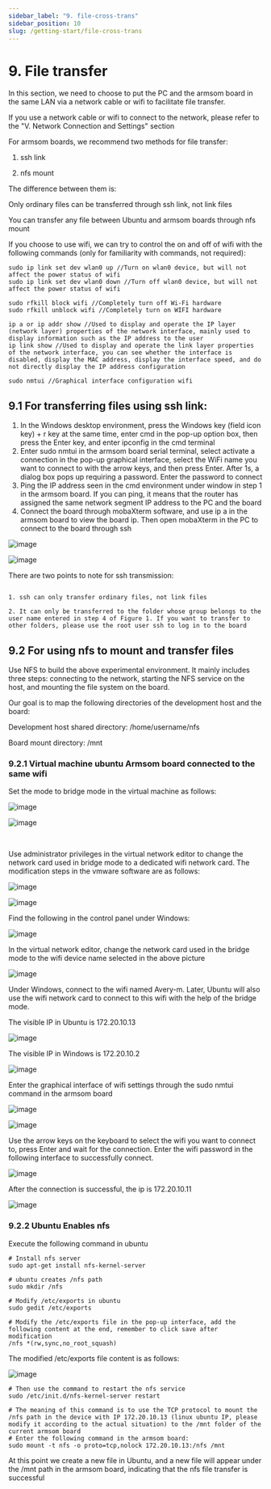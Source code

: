 ```yaml
---
sidebar_label: "9. file-cross-trans"
sidebar_position: 10
slug: /getting-start/file-cross-trans
---
```


# 9. File transfer

In this section, we need to choose to put the PC and the armsom board in the same LAN via a network cable or wifi to facilitate file transfer.

If you use a network cable or wifi to connect to the network, please refer to the "V. Network Connection and Settings" section

For armsom boards, we recommend two methods for file transfer:

1. ssh link

2. nfs mount

The difference between them is:

Only ordinary files can be transferred through ssh link, not link files

You can transfer any file between Ubuntu and armsom boards through nfs mount

If you choose to use wifi, we can try to control the on and off of wifi with the following commands (only for familiarity with commands, not required):

```
sudo ip link set dev wlan0 up //Turn on wlan0 device, but will not affect the power status of wifi
sudo ip link set dev wlan0 down //Turn off wlan0 device, but will not affect the power status of wifi

sudo rfkill block wifi //Completely turn off Wi-Fi hardware
sudo rfkill unblock wifi //Completely turn on WIFI hardware

ip a or ip addr show //Used to display and operate the IP layer (network layer) properties of the network interface, mainly used to display information such as the IP address to the user
ip link show //Used to display and operate the link layer properties of the network interface, you can see whether the interface is disabled, display the MAC address, display the interface speed, and do not directly display the IP address configuration

sudo nmtui //Graphical interface configuration wifi
```

## 9.1 For transferring files using ssh link:

1. In the Windows desktop environment, press the Windows key (field icon key) + r key at the same time, enter cmd in the pop-up option box, then press the Enter key, and enter ipconfig in the cmd terminal
2. Enter sudo nmtui in the armsom board serial terminal, select activate a connection in the pop-up graphical interface, select the WiFi name you want to connect to with the arrow keys, and then press Enter. After 1s, a dialog box pops up requiring a password. Enter the password to connect
3. Ping the IP address seen in the cmd environment under window in step 1 in the armsom board. If you can ping, it means that the router has assigned the same network segment IP address to the PC and the board
4. Connect the board through mobaXterm software, and use ip a in the armsom board to view the board ip. Then open mobaXterm in the PC to connect to the board through ssh

​![image](/img/getting-started/image-20241208033948-hy1y4nq.png)​

![image](/img/getting-started/image-20241208034451-3lascdy.png)​

There are two points to note for ssh transmission:

```

1. ssh can only transfer ordinary files, not link files

2. It can only be transferred to the folder whose group belongs to the user name entered in step 4 of Figure 1. If you want to transfer to other folders, please use the root user ssh to log in to the board

```

## 9.2 For using nfs to mount and transfer files

Use NFS to build the above experimental environment. It mainly includes three steps: connecting to the network, starting the NFS service on the host, and mounting the file system on the board.

Our goal is to map the following directories of the development host and the board:

Development host shared directory: /home/username/nfs

Board mount directory: /mnt

### 9.2.1 Virtual machine ubuntu Armsom board connected to the same wifi

Set the mode to bridge mode in the virtual machine as follows:

​![image](/img/getting-started/image-20241211073922-vyeke0e.png)​

​![image](/img/getting-started/image-20241211073942-fa3qg0d.png)​

‍

Use administrator privileges in the virtual network editor to change the network card used in bridge mode to a dedicated wifi network card. The modification steps in the vmware software are as follows:

​![image](/img/getting-started/image-20241211074007-saq8and.png)​

​![image](/img/getting-started/image-20241211074022-u1wecyy.png)​

Find the following in the control panel under Windows:

​![image](/img/getting-started/image-20241211074630-g6w285r.png)​

In the virtual network editor, change the network card used in the bridge mode to the wifi device name selected in the above picture

​![image](/img/getting-started/image-20241211074043-dqmn66b.png)​

Under Windows, connect to the wifi named Avery-m. Later, Ubuntu will also use the wifi network card to connect to this wifi with the help of the bridge mode.

The visible IP in Ubuntu is 172.20.10.13

​![image](/img/getting-started/image-20241211074907-wg8s4dt.png)​

The visible IP in Windows is 172.20.10.2

​![image](/img/getting-started/image-20241211074932-b10xw9y.png)​

Enter the graphical interface of wifi settings through the sudo nmtui command in the armsom board

​![image](/img/getting-started/image-20241211075233-rpg2fo1.png)​

​![image](/img/getting-started/image-20241211075255-mrupjg9.png)​

Use the arrow keys on the keyboard to select the wifi you want to connect to, press Enter and wait for the connection. Enter the wifi password in the following interface to successfully connect.

​![image](/img/getting-started/image-20241211075509-kwxryu3.png)​

After the connection is successful, the ip is 172.20.10.11

​![image](/img/getting-started/image-20241211075615-mye6tqc.png)​

### 9.2.2 Ubuntu Enables nfs

<span data-type="text">Execute the following command in ubuntu</span>

```
# Install nfs server
sudo apt-get install nfs-kernel-server

# ubuntu creates /nfs path
sudo mkdir /nfs

# Modify /etc/exports in ubuntu
sudo gedit /etc/exports

# Modify the /etc/exports file in the pop-up interface, add the following content at the end, remember to click save after modification
/nfs *(rw,sync,no_root_squash)
```

The modified /etc/exports file content is as follows:

​![image](/img/getting-started/image-20241211081846-6w1axhm.png)​

```
# Then use the command to restart the nfs service
sudo /etc/init.d/nfs-kernel-server restart

# The meaning of this command is to use the TCP protocol to mount the /nfs path in the device with IP 172.20.10.13 (linux ubuntu IP, please modify it according to the actual situation) to the /mnt folder of the current armsom board
# Enter the following command in the armsom board:
sudo mount -t nfs -o proto=tcp,nolock 172.20.10.13:/nfs /mnt
```

At this point we create a new file in Ubuntu, and a new file will appear under the /mnt path in the armsom board, indicating that the nfs file transfer is successful

